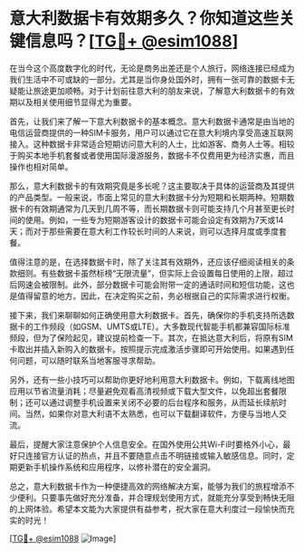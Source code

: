 # 意大利数据卡有效期多久？你知道这些关键信息吗？[[TG💪+ @esim1088](https://t.me/s/esim1088)]

在当今这个高度数字化的时代，无论是商务出差还是个人旅行，网络连接已经成为我们生活中不可或缺的一部分。尤其是当你身处国外时，拥有一张可靠的数据卡无疑能让旅途更加顺畅。对于计划前往意大利的朋友来说，了解意大利数据卡的有效期以及相关使用细节显得尤为重要。

首先，让我们来了解一下意大利数据卡的基本概念。意大利数据卡通常是由当地的电信运营商提供的一种SIM卡服务，用户可以通过它在意大利境内享受高速互联网接入。这种数据卡非常适合短期访问意大利的人士，比如游客、商务人士等。相较于购买本地手机套餐或者使用国际漫游服务，数据卡不仅费用更为经济实惠，而且操作也相对简单。

那么，意大利数据卡的有效期究竟是多长呢？这主要取决于具体的运营商及其提供的产品类型。一般来说，市面上常见的意大利数据卡分为短期和长期两种。短期数据卡的有效期通常为几天到几周不等，而长期数据卡则可能支持几个月甚至更长时间的使用。例如，一些专为短期游客设计的数据卡可能会设定有效期为7天或14天；而对于那些需要在意大利工作较长时间的人来说，则可以选择月度或季度套餐。

值得注意的是，在选择数据卡时，除了关注其有效期外，还应该仔细阅读相关的条款细则。有些数据卡虽然标榜“无限流量”，但实际上会设置每日使用的上限，超过后网速会被限制。此外，部分数据卡可能会附带一定的通话时间和短信功能，这也是值得留意的地方。因此，在决定购买之前，务必根据自己的实际需求进行权衡。

接下来，我们来聊聊如何正确使用意大利数据卡。首先，确保你的手机支持所选数据卡的工作频段（如GSM、UMTS或LTE）。大多数现代智能手机都兼容国际标准频段，但为了保险起见，建议提前检查一下。其次，在抵达意大利后，将原有SIM卡取出并插入新购入的数据卡。按照提示完成激活步骤即可开始使用。如果遇到任何问题，可以随时联系当地客服寻求帮助。

另外，还有一些小技巧可以帮助你更好地利用意大利数据卡。例如，下载离线地图应用以节省流量消耗；尽量避免观看高清视频或下载大型文件，以免超出套餐限制；还可以通过调整手机设置来关闭不必要的后台程序和服务，从而延长续航时间。当然，如果你对意大利语不太熟悉，也可以下载翻译软件，方便与当地人交流。

最后，提醒大家注意保护个人信息安全。在国外使用公共Wi-Fi时要格外小心，最好只连接官方认证的热点，并且不要随意点击不明链接或输入敏感信息。同时，定期更新手机操作系统和应用程序，以修补潜在的安全漏洞。

总之，意大利数据卡作为一种便捷高效的网络解决方案，能够为我们的旅程增添不少便利。只要事先做好充分准备，并合理规划使用方式，就能充分享受到畅快无阻的上网体验。希望本文能为大家提供有益参考，祝大家在意大利度过一段愉快而充实的时光！

[[TG💪+ @esim1088](https://t.me/s/esim1088) ![Image](https://i.postimg.cc/4NQfJmqS/Snipaste-2025-05-13-00-14-12.png)]